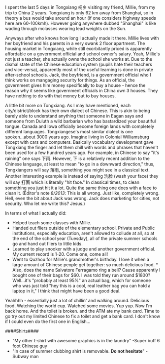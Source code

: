 <!-- layout: post
categories:
- travel
- china
title: Ye Olde Chinese
-->
I spent the last 5 days in Tongxiang 桐乡 visiting my friend, Millie, from my trip to China 2 years. Tongxiang is only 62 km away from Shanghai, so in theory a bus would take around an hour (if one considers highway speeds here are 60-100kmh). However going anywhere dubbed "Shanghai" is like wading through molasses wearing lead weights on the Sun.

Anyways after who knows how long I actually made it there. Millie lives with her boyfriend and his parents in a very swank 2 floor apartment. The housing market in Tongxiang, while still exorbitantly priced is apparently affordable on a government official and school owner's salary. Yeah, Millie's not just a teacher, she actually owns the school she works at. Due to the dismal state of the Chinese education system (pupils hate their teachers and vice-versa), apparently most of the useful learning is done in private after-school schools. Jack, the boyfriend, is a government official who I think works on mangaging security for things. As an official, the government gives him money specifically to buy a house - hence the reason why it seems like government officials in China own 3 houses. They have nothing to do with that money but to buy houses.
<!-- more -->
A little bit more on Tongxiang. As I may have mentioned, each city/district/block has their own dialect of Chinese. This is akin to being barely able to understand anything that someone in Eagan says and someone from Duluth a wild barbarian who has bastardized your beautiful tongue. Canada and Iowa officially become foreign lands with completely different languages. Tongxiangese's most similar dialect is one spoken...about 3000 years ago. Imagine living in Colonial Williamsburg except with cars and computers. Basically vocabulary development gave Tongxiang the finger and let them chill with words and phrases that haven't been used for a few hundred years ago. For example, in Chinese to say "it's raining" one says 下雨. However, 下 is a relatively recent addition to the Chinese language, at least to mean "to go in a downward direction," thus, Tongxiangers will say 落雨, something you might see in a classical text. Another interesting example is instead of saying 洗脸 (wash your face) they will say 打面 which is literally "hit face." In classical times, to clean something you just hit it a lot. Quite the same thing one does with a face to clean it. (Editor's note *8/2013*: This is all wrong.  Just like, completely wrong.  Hell, even the bit about Jack was wrong. Jack does marketing for cities, not security. Who let me write this? Jesus.)

In terms of what I actually did:

* Helped teach some classes with Millie. 
* Handed out fliers outside of the elementary school. Private and Public institutions, especially education, aren't allowed to collude at all, so at the end of the school year (Tuesday), all of the private summer schools go and hand out fliers to little kids. 
* Learned to play snooker with a judge and another government official. My current record is 1-20. Come one, come all! 
* Went to Quzhou for Millie's grandmother's birthday. I love it when a large amount of Chinese people get together: so much delicious food. * Also, does the name Salvatore Ferragamo ring a bell? Cause apparently I bought one of their bags for $60. I was told they run around $1800? Well...it's "probably at least 95%" an actual bag, which for someone who was just told "hey this is a cool, real leather bag you can hold a laptop in it," I think that might have been a good deal.

Yeahhhh - essentially just a lot of chillin' and walking around. Delicious food. Watching the world cup. Watched some movies. Yup yup. Now I'm back home. And the toilet is broken. and the ATM ate my bank card. Time to go try out my limited Chinese to fix a toilet and get a bank card. I don't know if I could even do the first one in English...

####Shirts####
*  "My other t-shirt with awesome graphics is in the laundry" -Super buff 6 foot Chinese guy
* "In case of summer clubbing shirt is removable. **Do not hesitate**" -Subway man